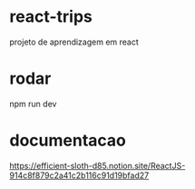 # react-trips
projeto de aprendizagem em react

# rodar
npm run dev

# documentacao
https://efficient-sloth-d85.notion.site/ReactJS-914c8f879c2a41c2b116c91d19bfad27